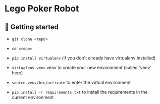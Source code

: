 # Lego Poker Robot

## 🚀 Getting started
- `git clone <repo>`
- `cd <repo>`
- `pip install virtualenv` (if you don't already have virtualenv installed)

- `virtualenv venv` venv to create your new environment (called 'venv' here)
- `source venv/bin/activate` to enter the virtual environment
- `pip install -r requirements.txt` to install the requirements in the current environment